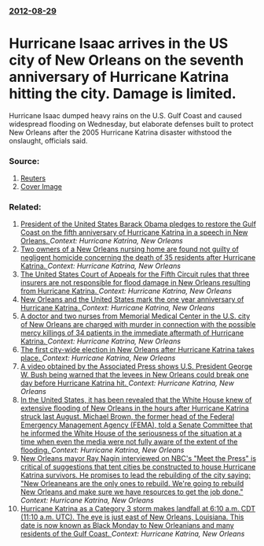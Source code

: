 ### [2012-08-29](/news/2012/08/29/index.md)

# Hurricane Isaac arrives in the US city of New Orleans on the seventh anniversary of Hurricane Katrina hitting the city. Damage is limited. 

Hurricane Isaac dumped heavy rains on the U.S. Gulf Coast and caused widespread flooding on Wednesday, but elaborate defenses built to protect New Orleans after the 2005 Hurricane Katrina disaster withstood the onslaught, officials said.


### Source:

1. [Reuters](http://www.reuters.com/article/2012/08/29/us-storm-isaac-idUSBRE87L0PH20120829?feedType=RSS&feedName=topNews)
1. [Cover Image](https://s1.reutersmedia.net/resources/r/?m=02&d=20120829&t=2&i=647359958&w=&fh=545px&fw=&ll=&pl=&sq=&r=CBRE87S1FJW00)

### Related:

1. [President of the United States Barack Obama pledges to restore the Gulf Coast on the fifth anniversary of Hurricane Katrina in a speech in New Orleans. ](/news/2010/08/29/president-of-the-united-states-barack-obama-pledges-to-restore-the-gulf-coast-on-the-fifth-anniversary-of-hurricane-katrina-in-a-speech-in-n.md) _Context: Hurricane Katrina, New Orleans_
2. [ Two owners of a New Orleans nursing home are found not guilty of negligent homicide concerning the death of 35 residents after Hurricane Katrina. ](/news/2007/09/7/two-owners-of-a-new-orleans-nursing-home-are-found-not-guilty-of-negligent-homicide-concerning-the-death-of-35-residents-after-hurricane-ka.md) _Context: Hurricane Katrina, New Orleans_
3. [ The United States Court of Appeals for the Fifth Circuit rules that three insurers are not responsible for flood damage in New Orleans resulting from Hurricane Katrina. ](/news/2007/08/2/the-united-states-court-of-appeals-for-the-fifth-circuit-rules-that-three-insurers-are-not-responsible-for-flood-damage-in-new-orleans-resu.md) _Context: Hurricane Katrina, New Orleans_
4. [ New Orleans and the United States mark the one year anniversary of Hurricane Katrina. ](/news/2006/08/29/new-orleans-and-the-united-states-mark-the-one-year-anniversary-of-hurricane-katrina.md) _Context: Hurricane Katrina, New Orleans_
5. [ A doctor and two nurses from Memorial Medical Center in the U.S. city of New Orleans are charged with murder in connection with the possible mercy killings of 34 patients in the immediate aftermath of Hurricane Katrina. ](/news/2006/07/18/a-doctor-and-two-nurses-from-memorial-medical-center-in-the-u-s-city-of-new-orleans-are-charged-with-murder-in-connection-with-the-possibl.md) _Context: Hurricane Katrina, New Orleans_
6. [ The first city-wide election in New Orleans after Hurricane Katrina takes place. ](/news/2006/04/22/the-first-city-wide-election-in-new-orleans-after-hurricane-katrina-takes-place.md) _Context: Hurricane Katrina, New Orleans_
7. [ A video obtained by the Associated Press shows U.S. President George W. Bush being warned that the levees in New Orleans could break one day before Hurricane Katrina hit. ](/news/2006/03/1/a-video-obtained-by-the-associated-press-shows-u-s-president-george-w-bush-being-warned-that-the-levees-in-new-orleans-could-break-one-da.md) _Context: Hurricane Katrina, New Orleans_
8. [ In the United States, it has been revealed that the White House knew of extensive flooding of New Orleans in the hours after Hurricane Katrina struck last August. Michael Brown, the former head of the Federal Emergency Management Agency (FEMA), told a Senate Committee that he informed the White House of the seriousness of the situation at a time when even the media were not fully aware of the extent of the flooding. ](/news/2006/02/11/in-the-united-states-it-has-been-revealed-that-the-white-house-knew-of-extensive-flooding-of-new-orleans-in-the-hours-after-hurricane-katr.md) _Context: Hurricane Katrina, New Orleans_
9. [ New Orleans mayor Ray Nagin interviewed on NBC's "Meet the Press" is critical of suggestions that tent cities be constructed to house Hurricane Katrina survivors. He promises to lead the rebuilding of the city saying: "New Orleaneans are the only ones to rebuild. We're going to rebuild New Orleans and make sure we have resources to get the job done." ](/news/2005/09/11/new-orleans-mayor-ray-nagin-interviewed-on-nbc-s-meet-the-press-is-critical-of-suggestions-that-tent-cities-be-constructed-to-house-hurri.md) _Context: Hurricane Katrina, New Orleans_
10. [ Hurricane Katrina as a Category 3 storm makes landfall at 6:10 a.m. CDT (11:10 a.m. UTC). The eye is just east of New Orleans, Louisiana. This date is now known as Black Monday to New Orleanians and many residents of the Gulf Coast. ](/news/2005/08/29/hurricane-katrina-as-a-category-3-storm-makes-landfall-at-6-10-a-m-cdt-11-10-a-m-utc-the-eye-is-just-east-of-new-orleans-louisiana-t.md) _Context: Hurricane Katrina, New Orleans_
